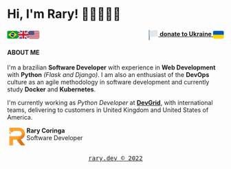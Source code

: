 <h1> Hi, I'm Rary! 👋🏽👨🏽‍💻</h1>

<!-- These flags are found on https://emojipedia.org/flags/ and the Twitter emoji version is being used here -->
<img align="left" width="25" src="img/flag-brazil.png">
<img align="left" width="25" src="img/flag-united-kingdom.png">
<img align="left" width="25" src="img/flag-united-states.png">
<div align="right"><a href="https://help.rescue.org/donate-br/ukraine-crisis" target="_blank"><img align="center" width="25" src="img/flag-white.png"><b> donate to Ukraine </b><img align="center" width="25" src="img/flag-ukraine.png"></a></div>

<h4>ABOUT ME</h4>

<div align="left">
  <p>
    I'm a brazilian <b>Software Developer</b> with experience in <b>Web Development</b> with <b>Python</b> <i>(Flask and Django)</i>. I am also an enthusiast of the <b>DevOps</b> culture as an agile methodology in software development and currently study <b>Docker</b> and <b>Kubernetes</b>.
  </p>
  <p>
    I'm currently working as <i>Python Developer</i> at <a href="https://devgrid.co.uk" target="_blank"><b>DevGrid</b></a>, with international teams, delivering to customers in United Kingdom and United States of America.
  </p>
</div>

<div align="left">
  <!--  add social links here  -->
  <img align="left" width="45" src="img/r-orange.png">
  <b>Rary Coringa</b>
  <br/>Software Developer
</div>

<div align="center">
  <br/><a href="https://www.rary.dev" target="_blank"><pre>rary.dev © 2022</pre></a>
</div>
